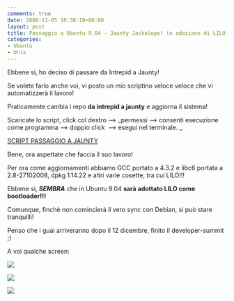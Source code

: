 ```yaml
---
comments: true
date: 2008-11-05 10:38:19+00:00
layout: post
title: Passaggio a Ubuntu 9.04 - Jaunty Jackalope! (e adozione di LILO)
categories:
- Ubuntu
- Unix
---
```


Ebbene si, ho deciso di passare da Intrepid a Jaunty!

Se volete farlo anche voi, vi posto un mio scriptino veloce veloce che vi automatizzerà il lavoro!

Praticamente cambia i repo **da intrepid a jaunty** e aggiorna il sistema!

Scaricate lo script, click col destro --> _permessi --> consenti esecuzione come programma --> doppio click  --> esegui nel terminale.
_


[SCRIPT PASSAGGIO A JAUNTY](http://www.fileden.com/files/2008/6/10/1953114/repo-jaunty.sh)




Bene, ora aspettate che faccia il suo lavoro!




Per ora come aggiornamenti abbiamo GCC portato a 4.3.2 e libc6 portata a 2.8-27102008, dpkg 1.14.22 e altri varie cosette, tra cui LILO!!!




Ebbene si, _**SEMBRA**_ che in Ubuntu 9.04 **sarà adottato LILO come bootloader!!!**




Comunque, finchè non comincierà il vero sync con Debian, si può stare tranquilli!




Penso che i guai arriveranno dopo il 12 dicembre, finito il developer-summit ;)








A voi qualche screen:







[![](http://www.allfreeportal.com/imghost/thumbs/307580jaunty-1.png)](http://www.allfreeportal.com/imghost/viewer.php?id=307580jaunty-1.png)

[![](http://www.allfreeportal.com/imghost/thumbs/365542jaunty-2.png)](http://www.allfreeportal.com/imghost/viewer.php?id=365542jaunty-2.png)

[![](http://www.allfreeportal.com/imghost/thumbs/692895jaunty-3.png)](http://www.allfreeportal.com/imghost/viewer.php?id=692895jaunty-3.png)
